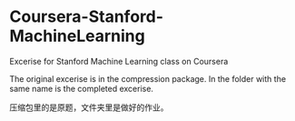 # Coursera-Stanford-MachineLearning
Excerise for Stanford Machine Learning class on Coursera

The original excerise is in the compression package. 
In the folder with the same name is the completed excerise.

压缩包里的是原题，文件夹里是做好的作业。


